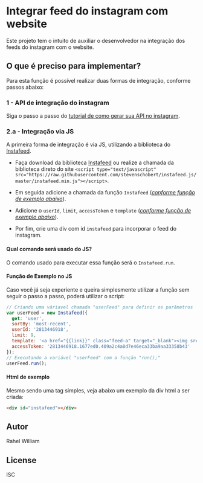 # Integrar feed do instagram com website
Este projeto tem o intuito de auxiliar o desenvolvedor na integração dos feeds do instagram com o website. 

## O que é preciso para implementar?
Para esta função é possível realizar duas formas de integração, conforme passos abaixo:

### 1 - API de integração do instagram

Siga o passo a passo do [tutorial de como gerar sua API no instagram](http://www.tokdigital.cc/desenvolver-site/api/mostrar-feed-instagram-site/).

### 2.a - Integração via JS
A primeira forma de integração é via JS, utilizando a biblioteca do [Instafeed](http://instafeedjs.com).

* Faça download da biblioteca [Instafeed](http://instafeedjs.com) ou realize a chamada da biblioteca direto do site `<script type="text/javascript" src="https://raw.githubusercontent.com/stevenschobert/instafeed.js/master/instafeed.min.js"></script>`.

* Em seguida adicione a chamada da função `Instafeed` (*[conforme função de exemplo abaixo](#função-de-exemplo-no-js)*).

* Adicione o `userId`, `limit`, `accessToken` e `template` (*[conforme função de exemplo abaixo](#função-de-exemplo-no-js)*).

* Por fim, crie uma div com id `instafeed` para incorporar o feed do instagram.

#### Qual comando será usado do JS?
O comando usado para executar essa função será o `Instafeed.run`.

#### Função de Exemplo no JS
Caso você já seja experiente e queira simplesmente utilizar a função sem seguir o passo a passo, poderá utilizar o script:

```js
// Criando uma váriavel chamada "userFeed" para definir os parâmetros
var userFeed = new Instafeed({
  get: 'user',
  sortBy: 'most-recent',
  userId: '2813446918',
  limit: 9,
  template: '<a href="{{link}}" class="feed-a" target="_blank"><img src="{{image}}" class="feed-img" /></a>',
  accessToken: '2813446918.1677ed0.409a2c4a8d7e46eca33ba9aa33358b43'
});
// Executando a variável "userFeed" com a função "run();"
userFeed.run();
```

#### Html de exemplo
Mesmo sendo uma tag simples, veja abaixo um exemplo da div html a ser criada:

```html
<div id="instafeed"></div>

```

## Autor
Rahel William

## License
ISC
